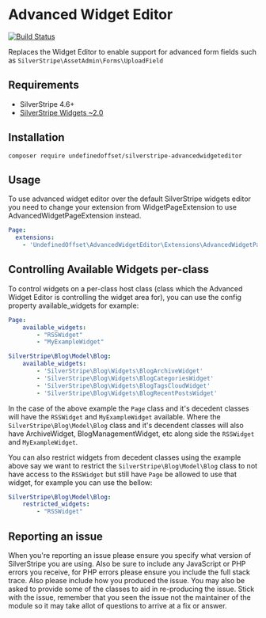 Advanced Widget Editor
=================
[![Build Status](https://travis-ci.org/UndefinedOffset/silverstripe-advancedwidgeteditor.png)](https://travis-ci.org/UndefinedOffset/silverstripe-advancedwidgeteditor)

Replaces the Widget Editor to enable support for advanced form fields such as `SilverStripe\AssetAdmin\Forms\UploadField`

## Requirements
* SilverStripe 4.6+
* [SilverStripe Widgets ~2.0](https://github.com/silverstripe/silverstripe-widgets/)

## Installation
```
composer require undefinedoffset/silverstripe-advancedwidgeteditor
```

## Usage
To use advanced widget editor over the default SilverStripe widgets editor you need to change your extension from WidgetPageExtension to use AdvancedWidgetPageExtension instead.

```yml
Page:
  extensions:
    - 'UndefinedOffset\AdvancedWidgetEditor\Extensions\AdvancedWidgetPageExtension'
```

## Controlling Available Widgets per-class
To control widgets on a per-class host class (class which the Advanced Widget Editor is controlling the widget area for), you can use the config property available_widgets for example:
```yml
Page:
    available_widgets:
        - "RSSWidget"
        - "MyExampleWidget"

SilverStripe\Blog\Model\Blog:
    available_widgets:
        - 'SilverStripe\Blog\Widgets\BlogArchiveWidget'
        - 'SilverStripe\Blog\Widgets\BlogCategoriesWidget'
        - 'SilverStripe\Blog\Widgets\BlogTagsCloudWidget'
        - 'SilverStripe\Blog\Widgets\BlogRecentPostsWidget'
```

In the case of the above example the `Page` class and it's decedent classes will have the `RSSWidget` and `MyExampleWidget` available. Where the `SilverStripe\Blog\Model\Blog` class and it's decendent classes will also have ArchiveWidget, BlogManagementWidget, etc along side the `RSSWidget` and `MyExampleWidget`.

You can also restrict widgets from decedent classes using the example above say we want to restrict the `SilverStripe\Blog\Model\Blog` class to not have access to the `RSSWidget` but still have `Page` be allowed to use that widget, for example you can use the bellow:
```yml
SilverStripe\Blog\Model\Blog:
    restricted_widgets:
        - "RSSWidget"
```

## Reporting an issue
When you're reporting an issue please ensure you specify what version of SilverStripe you are using. Also be sure to include any JavaScript or PHP errors you receive, for PHP errors please ensure you include the full stack trace. Also please include how you produced the issue. You may also be asked to provide some of the classes to aid in re-producing the issue. Stick with the issue, remember that you seen the issue not the maintainer of the module so it may take allot of questions to arrive at a fix or answer.

